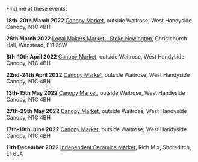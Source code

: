 Find me at these events: 

**18th-20th March 2022**
[Canopy Market](https://canopymarket.co.uk),
outside Waitrose, West Handyside Canopy, N1C 4BH

**26th March 2022**
[Local Makers Market - Stoke Newington](http://www.localmakers.uk), 
Christchurch Hall, Wanstead, E11 2SW

**8th-10th April 2022**
[Canopy Market](https://canopymarket.co.uk),
outside Waitrose, West Handyside Canopy, N1C 4BH

**22nd-24th April 2022**
[Canopy Market](https://canopymarket.co.uk),
outside Waitrose, West Handyside Canopy, N1C 4BH

**13th-15th May 2022**
[Canopy Market](https://canopymarket.co.uk),
outside Waitrose, West Handyside Canopy, N1C 4BH

**27th-29th May 2022**
[Canopy Market](https://canopymarket.co.uk),
outside Waitrose, West Handyside Canopy, N1C 4BH

**17th-19th June 2022**
[Canopy Market](https://canopymarket.co.uk),
outside Waitrose, West Handyside Canopy, N1C 4BH

**11th December 2022**
[Independent Ceramics Market](https://www.facebook.com/events/500212300937239),
Rich Mix, Shoreditch, E1 6LA
